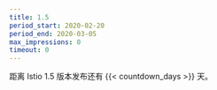 ```yaml
---
title: 1.5
period_start: 2020-02-20
period_end: 2020-03-05
max_impressions: 0
timeout: 0
---
```


距离 Istio 1.5 版本发布还有 {{< countdown_days >}} 天。